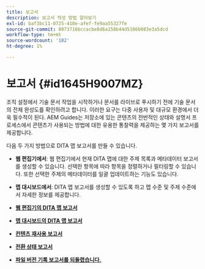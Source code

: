 ```yaml
---
title: 보고서
description: 보고서 작성 방법 알아보기
exl-id: baf3bc11-0725-418e-afef-fe9aa55327fe
source-git-commit: 8073716bccacbe8d6a158b44d5106b083e3a5dcd
workflow-type: tm+mt
source-wordcount: '182'
ht-degree: 1%

---
```


# 보고서 {#id1645H9007MZ}

조직 설정에서 기술 문서 작업을 시작하거나 문서를 라이브로 푸시하기 전에 기술 문서의 전체 완성도를 확인하려고 합니다. 이러한 요구는 다중 사용자 및 대규모 환경에서 더욱 필수적이 된다. AEM Guides는 저장소에 있는 콘텐츠의 전반적인 상태와 설명서 프로세스에서 콘텐츠가 사용되는 방법에 대한 유용한 통찰력을 제공하는 몇 가지 보고서를 제공합니다.

다음 두 가지 방법으로 DITA 맵 보고서를 만들 수 있습니다.

- **웹 편집기에서**: 웹 편집기에서 현재 DITA 맵에 대한 주제 목록과 메타데이터 보고서를 생성할 수 있습니다. 선택한 항목에 따라 항목을 정렬하거나 필터링할 수 있습니다. 또한 선택한 주제의 메타데이터를 일괄 업데이트하는 기능도 있습니다.
- **맵 대시보드에서**: DITA 맵 보고서를 생성할 수 있도록 하고 맵 수준 및 주제 수준에서 자세한 정보를 제공합니다.

- **[웹 편집기의 DITA 맵 보고서](reports-web-editor.md)**

- **[맵 대시보드의 DITA 맵 보고서](reports-ditamap.md)**

- **[컨텐츠 재사용 보고서](reports-content-reuse.md)**

- **[전환 상태 보고서](reports-convertion-status.md)**

- **[파일 버전 기록 보고서를 되돌렸습니다.](reports-reverted-file-version-history.md)**
